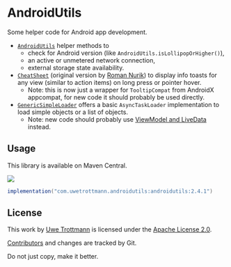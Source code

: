 # AndroidUtils

Some helper code for Android app development.

* [`AndroidUtils`](androidutils/src/main/java/com/uwetrottmann/androidutils/AndroidUtils.java)
  helper methods to
  * check for Android version (like `AndroidUtils.isLollipopOrHigher()`),
  * an active or unmetered network connection,
  * external storage state availability.
* [`CheatSheet`](androidutils/src/main/java/com/uwetrottmann/androidutils/CheatSheet.java)
  (original version by [Roman Nurik](https://gist.github.com/romannurik/3982005)) to display info toasts for any view (similar to action items) on long press or pointer hover.
  * Note: this is now just a wrapper for `TooltipCompat` from AndroidX appcompat, for new code it should probably be used directly.
* [`GenericSimpleLoader`](androidutils/src/main/java/com/uwetrottmann/androidutils/GenericSimpleLoader.java)
  offers a basic `AsyncTaskLoader` implementation to load simple objects or a list of objects.
  * Note: new code should probably use [ViewModel and LiveData](https://developer.android.com/topic/libraries/architecture/livedata) instead.

## Usage
This library is available on Maven Central.

<a href="https://search.maven.org/search?q=com.uwetrottmann.androidutils"><img src="https://img.shields.io/maven-central/v/com.uwetrottmann.androidutils/androidutils.svg?style=flat-square"></a>

```groovy
implementation("com.uwetrottmann.androidutils:androidutils:2.4.1")
```

## License

This work by [Uwe Trottmann](https://uwetrottmann.com) is licensed under the [Apache License 2.0](LICENSE.txt).

[Contributors](https://github.com/UweTrottmann/AndroidUtils/graphs/contributors) and changes are tracked by Git.

Do not just copy, make it better.
